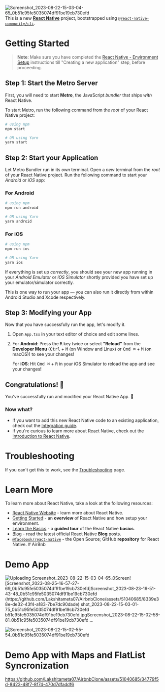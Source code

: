 ![Screenshot_2023-08-22-15-03-04-65_0b51c95fe5035074df91be19cb730efd](https://github.com/Lakshitameta07/AirbnbClone/assets/51040685/3477fecb-94d5-468c-a628-a77d1fd379de)This is a new [**React Native**](https://reactnative.dev) project, bootstrapped using [`@react-native-community/cli`](https://github.com/react-native-community/cli).

# Getting Started

>**Note**: Make sure you have completed the [React Native - Environment Setup](https://reactnative.dev/docs/environment-setup) instructions till "Creating a new application" step, before proceeding.

## Step 1: Start the Metro Server

First, you will need to start **Metro**, the JavaScript _bundler_ that ships _with_ React Native.

To start Metro, run the following command from the _root_ of your React Native project:

```bash
# using npm
npm start

# OR using Yarn
yarn start
```

## Step 2: Start your Application

Let Metro Bundler run in its _own_ terminal. Open a _new_ terminal from the _root_ of your React Native project. Run the following command to start your _Android_ or _iOS_ app:

### For Android

```bash
# using npm
npm run android

# OR using Yarn
yarn android
```

### For iOS

```bash
# using npm
npm run ios

# OR using Yarn
yarn ios
```

If everything is set up _correctly_, you should see your new app running in your _Android Emulator_ or _iOS Simulator_ shortly provided you have set up your emulator/simulator correctly.

This is one way to run your app — you can also run it directly from within Android Studio and Xcode respectively.

## Step 3: Modifying your App

Now that you have successfully run the app, let's modify it.

1. Open `App.tsx` in your text editor of choice and edit some lines.
2. For **Android**: Press the <kbd>R</kbd> key twice or select **"Reload"** from the **Developer Menu** (<kbd>Ctrl</kbd> + <kbd>M</kbd> (on Window and Linux) or <kbd>Cmd ⌘</kbd> + <kbd>M</kbd> (on macOS)) to see your changes!

   For **iOS**: Hit <kbd>Cmd ⌘</kbd> + <kbd>R</kbd> in your iOS Simulator to reload the app and see your changes!

## Congratulations! :tada:

You've successfully run and modified your React Native App. :partying_face:

### Now what?

- If you want to add this new React Native code to an existing application, check out the [Integration guide](https://reactnative.dev/docs/integration-with-existing-apps).
- If you're curious to learn more about React Native, check out the [Introduction to React Native](https://reactnative.dev/docs/getting-started).

# Troubleshooting

If you can't get this to work, see the [Troubleshooting](https://reactnative.dev/docs/troubleshooting) page.

# Learn More

To learn more about React Native, take a look at the following resources:

- [React Native Website](https://reactnative.dev) - learn more about React Native.
- [Getting Started](https://reactnative.dev/docs/environment-setup) - an **overview** of React Native and how setup your environment.
- [Learn the Basics](https://reactnative.dev/docs/getting-started) - a **guided tour** of the React Native **basics**.
- [Blog](https://reactnative.dev/blog) - read the latest official React Native **Blog** posts.
- [`@facebook/react-native`](https://github.com/facebook/react-native) - the Open Source; GitHub **repository** for React Native.
#   A i r B n b 

# Demo App

![Uploading Screenshot_2023-08-22-15-03-04-65_0![Screen![Screenshot_2023-08-25-16-57-27-69_0b51c95fe5035074df91be19cb730efd]![Screenshot_2023-08-23-16-51-43-48_0b51c95fe5035074df91be19cb730efd](https://github.com/Lakshitameta07/AirbnbClone/assets/51040685/d68ac486-290c-4415-af77-aef21eeb3e32)
(https://github.com/Lakshitameta07/AirbnbClone/assets/51040685/8339e38e-de32-43f4-a183-7be7dc90dade)
shot_2023-08-22-15-03-01-75_0b51c95fe5035074df91be19cb730efd](https://github.com/Lakshitameta07/AirbnbClone/assets/51040685/abe11083-5534-4476-8fd5-39664efc5964)
b51c95fe5035074df91be19cb730efd.jpg![Screenshot_2023-08-22-15-02-58-81_0b51c95fe5035074df91be19cb730efd](https://github.com/Lakshitameta07/AirbnbClone/assets/51040685/12a6dee3-df36-46fe-86c8-37bef5486429)
…]()

 ![Screenshot_2023-08-22-15-02-55-54_0b51c95fe5035074df91be19cb730efd](https://github.com/Lakshitameta07/AirbnbClone/assets/51040685/7e02c1d3-4c33-42e3-b6eb-d6803d7d2e74)

# Demo App with Maps and FlatList Syncronization



https://github.com/Lakshitameta07/AirbnbClone/assets/51040685/34779f5d-8423-48f7-8f74-470d7dfaddf6


 
